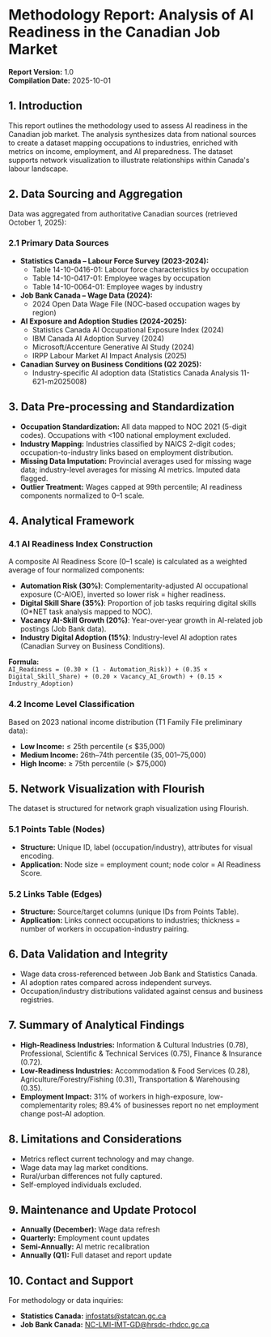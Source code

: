 # Methodology Report: Analysis of AI Readiness in the Canadian Job Market

**Report Version:** 1.0  
**Compilation Date:** 2025-10-01

## 1. Introduction

This report outlines the methodology used to assess AI readiness in the Canadian job market. The analysis synthesizes data from national sources to create a dataset mapping occupations to industries, enriched with metrics on income, employment, and AI preparedness. The dataset supports network visualization to illustrate relationships within Canada's labour landscape.

## 2. Data Sourcing and Aggregation

Data was aggregated from authoritative Canadian sources (retrieved October 1, 2025):

### 2.1 Primary Data Sources

- **Statistics Canada – Labour Force Survey (2023-2024):**
   - Table 14-10-0416-01: Labour force characteristics by occupation
   - Table 14-10-0417-01: Employee wages by occupation
   - Table 14-10-0064-01: Employee wages by industry
- **Job Bank Canada – Wage Data (2024):**
   - 2024 Open Data Wage File (NOC-based occupation wages by region)
- **AI Exposure and Adoption Studies (2024-2025):**
   - Statistics Canada AI Occupational Exposure Index (2024)
   - IBM Canada AI Adoption Survey (2024)
   - Microsoft/Accenture Generative AI Study (2024)
   - IRPP Labour Market AI Impact Analysis (2025)
- **Canadian Survey on Business Conditions (Q2 2025):**
   - Industry-specific AI adoption data (Statistics Canada Analysis 11-621-m2025008)

## 3. Data Pre-processing and Standardization

- **Occupation Standardization:** All data mapped to NOC 2021 (5-digit codes). Occupations with <100 national employment excluded.
- **Industry Mapping:** Industries classified by NAICS 2-digit codes; occupation-to-industry links based on employment distribution.
- **Missing Data Imputation:** Provincial averages used for missing wage data; industry-level averages for missing AI metrics. Imputed data flagged.
- **Outlier Treatment:** Wages capped at 99th percentile; AI readiness components normalized to 0–1 scale.

## 4. Analytical Framework

### 4.1 AI Readiness Index Construction

A composite AI Readiness Score (0–1 scale) is calculated as a weighted average of four normalized components:

- **Automation Risk (30%)**: Complementarity-adjusted AI occupational exposure (C-AIOE), inverted so lower risk = higher readiness.
- **Digital Skill Share (35%)**: Proportion of job tasks requiring digital skills (O*NET task analysis mapped to NOC).
- **Vacancy AI-Skill Growth (20%)**: Year-over-year growth in AI-related job postings (Job Bank data).
- **Industry Digital Adoption (15%)**: Industry-level AI adoption rates (Canadian Survey on Business Conditions).

**Formula:**  
`AI_Readiness = (0.30 × (1 - Automation_Risk)) + (0.35 × Digital_Skill_Share) + (0.20 × Vacancy_AI_Growth) + (0.15 × Industry_Adoption)`

### 4.2 Income Level Classification

Based on 2023 national income distribution (T1 Family File preliminary data):

- **Low Income:** ≤ 25th percentile (≤ $35,000)
- **Medium Income:** 26th–74th percentile ($35,001–$75,000)
- **High Income:** ≥ 75th percentile (> $75,000)

## 5. Network Visualization with Flourish

The dataset is structured for network graph visualization using Flourish.

### 5.1 Points Table (Nodes)

- **Structure:** Unique ID, label (occupation/industry), attributes for visual encoding.
- **Application:** Node size = employment count; node color = AI Readiness Score.

### 5.2 Links Table (Edges)

- **Structure:** Source/target columns (unique IDs from Points Table).
- **Application:** Links connect occupations to industries; thickness = number of workers in occupation-industry pairing.

## 6. Data Validation and Integrity

- Wage data cross-referenced between Job Bank and Statistics Canada.
- AI adoption rates compared across independent surveys.
- Occupation/industry distributions validated against census and business registries.

## 7. Summary of Analytical Findings

- **High-Readiness Industries:** Information & Cultural Industries (0.78), Professional, Scientific & Technical Services (0.75), Finance & Insurance (0.72).
- **Low-Readiness Industries:** Accommodation & Food Services (0.28), Agriculture/Forestry/Fishing (0.31), Transportation & Warehousing (0.35).
- **Employment Impact:** 31% of workers in high-exposure, low-complementarity roles; 89.4% of businesses report no net employment change post-AI adoption.

## 8. Limitations and Considerations

- Metrics reflect current technology and may change.
- Wage data may lag market conditions.
- Rural/urban differences not fully captured.
- Self-employed individuals excluded.

## 9. Maintenance and Update Protocol

- **Annually (December):** Wage data refresh
- **Quarterly:** Employment count updates
- **Semi-Annually:** AI metric recalibration
- **Annually (Q1):** Full dataset and report update

## 10. Contact and Support

For methodology or data inquiries:

- **Statistics Canada:** infostats@statcan.gc.ca
- **Job Bank Canada:** NC-LMI-IMT-GD@hrsdc-rhdcc.gc.ca

